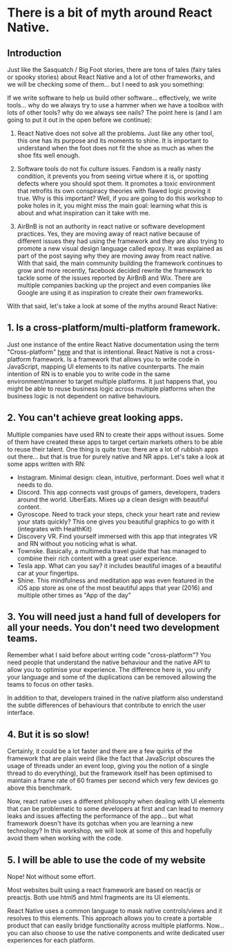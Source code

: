 # There is a bit of myth around React Native.

## Introduction

Just like the Sasquatch / Big Foot stories, there are tons of tales (fairy tales or spooky stories) about React Native and a lot of other frameworks, and we will be checking some of them... but I need to ask you something:

If we write software to help us build other software... effectively, we write tools... why do we always try to use a hammer when we have a toolbox with lots of other tools? why do we always see nails? The point here is (and I am going to put it out in the open before we continue):

1. React Native does not solve all the problems. Just like any other tool, this one has its purpose and its moments to shine. It is important to understand when the foot does not fit the shoe as much as when the shoe fits well enough.

2. Software tools do not fix culture issues. Fandom is a really nasty condition, it prevents you from seeing virtue where it is, or spotting defects where you should spot them. It promotes a toxic environment that retrofits its own conspiracy theories with flawed logic proving it true. Why is this important? Well, if you are going to do this workshop to poke holes in it, you might miss the main goal: learning what this is about and what inspiration can it take with me.

3. AirBnB is not an authority in react native or software development practices. Yes, they are moving away of react native because of different issues they had using the framework and they are also trying to promote a new visual design language called epoxy. It was explained as part of the post saying why they are moving away from react native. With that said, the main community building the framework continues to grow and more recently, facebook decided rewrite the framework to tackle some of the issues reported by AirBnB and Wix. There are multiple companies backing up the project and even companies like Google are using it as inspiration to create their own frameworks.

With that said, let's take a look at some of the myths around React Native:


## 1. Is a cross-platform/multi-platform framework.

Just one instance of the entire React Native documentation using the term "Cross-platform" [here](https://facebook.github.io/react-native/docs/platform-specific-code) and that is intentional. React Native is not a cross-platform framework. Is a framework that allows you to write code in JavaScript, mapping UI elements to its native counterparts. The main intention of RN is to enable you to write code in the same environment/manner to target multiple platforms. It just happens that, you might be able to reuse business logic across multiple platforms when the business logic is not dependent on native behaviours.


## 2. You can't achieve great looking apps.

Multiple companies have used RN to create their apps without issues. Some of them have created these apps to target certain markets others to be able to reuse their talent. One thing is quite true: there are a lot of rubbish apps out there... but that is true for purely native and NR apps. Let's take a look at some apps written with RN:

- Instagram. Minimal design: clean, intuitive, performant. Does well what it needs to do.
- Discord. This app connects vast groups of gamers, developers, traders around the world.
UberEats. Mixes up a clean design with beautiful content.
- Gyroscope. Need to track your steps, check your heart rate and review your stats quickly? This one gives you beautiful graphics to go with it (integrates with HealthKit)
- Discovery VR. Find yourself immersed with this app that integrates VR and RN without you noticing what is what.
- Townske. Basically, a multimedia travel guide that has managed to combine their rich content with a great user experience.
- Tesla app. What can you say? it includes beautiful images of a beautiful car at your fingertips.
- Shine. This mindfulness and meditation app was even featured in the iOS app store as one of the most beautiful apps that year (2016) and multiple other times as "App of the day"


## 3. You will need just a hand full of developers for all your needs. You don't need two development teams.

Remember what I said before about writing code "cross-platform"? You need people that understand the native behaviour and the native API to allow you to optimise your experience. The difference here is, you unify your language and some of the duplications can be removed allowing the teams to focus on other tasks.

In addition to that, developers trained in the native platform also understand the subtle differences of behaviours that contribute to enrich the user interface.

## 4. But it is so slow!

Certainly, it could be a lot faster and there are a few quirks of the framework that are plain weird (like the fact that JavaScript obscures the usage of threads under an event loop, giving you the notion of a single thread to do everything), but the framework itself has been optimised to maintain a frame rate of 60 frames per second which very few devices go above this benchmark.

Now, react native uses a different philosophy when dealing with UI elements that can be problematic to some developers at first and can lead to memory leaks and issues affecting the performance of the app... but what framework doesn't have its gotchas when you are learning a new technology? In this workshop, we will look at some of this and hopefully avoid them when working with the code.

## 5. I will be able to use the code of my website

Nope! Not without some effort.

Most websites built using a react framework are based on reactjs or preactjs. Both use html5 and html fragments are its UI elements.

React Native uses a common language to mask native controls/views and it resolves to this elements. This approach allows you to create a portable product that can easily bridge functionality across multiple platforms. Now... you can also choose to use the native components and write dedicated user experiences for each platform.